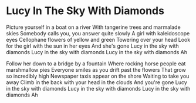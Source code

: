 # Lucy In The Sky With Diamonds

Picture yourself in a boat on a river
With tangerine trees and marmalade skies
Somebody calls you, you answer quite slowly
A girl with kaleidoscope eyes
Cellophane flowers of yellow and green
Towering over your head
Look for the girl with the sun in her eyes
And she's gone
Lucy in the sky with diamonds
Lucy in the sky with diamonds
Lucy in the sky with diamonds
Ah

Follow her down to a bridge by a fountain
Where rocking horse people eat marshmallow pies
Everyone smiles as you drift past the flowers
That grow so incredibly high
Newspaper taxis appear on the shore
Waiting to take you away
Climb in the back with your head in the clouds
And you're gone
Lucy in the sky with diamonds
Lucy in the sky with diamonds
Lucy in the sky with diamonds
Ah

